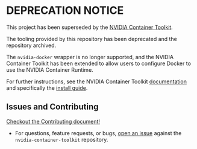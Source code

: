 # DEPRECATION NOTICE

This project has been superseded by the [NVIDIA Container Toolkit](https://github.com/NVIDIA/nvidia-container-toolkit).

The tooling provided by this repository has been deprecated and the repository archived.

The `nvidia-docker` wrapper is no longer supported, and the NVIDIA Container Toolkit has been extended
to allow users to configure Docker to use the NVIDIA Container Runtime.

For further instructions, see the NVIDIA Container Toolkit [documentation](https://docs.nvidia.com/datacenter/cloud-native/container-toolkit)
and specifically the [install guide](https://docs.nvidia.com/datacenter/cloud-native/container-toolkit/latest/install-guide.html).

## Issues and Contributing

[Checkout the Contributing document!](https://github.com/NVIDIA/nvidia-container-toolkit/CONTRIBUTING.md)

* For questions, feature requests, or bugs, [open an issue](https://github.com/NVIDIA/nvidia-container-toolkit/issues/new) against the `nvidia-container-toolkit` repository.
